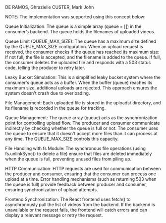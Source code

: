 DE RAMOS, Ghrazielle
CUSTER, Mark John

NOTE: The implementation was supported using this concept below:

Queue Initialization:
The queue is a simple array (queue = []) in the consumer’s backend.
The queue holds the filenames of uploaded videos.

Queue Limit (QUEUE_MAX_SIZE):
The queue has a maximum size defined by the QUEUE_MAX_SIZE configuration.
When an upload request is received, the consumer checks if the queue has reached its maximum size:
If not full, the file is accepted, and the filename is added to the queue.
If full, the consumer deletes the uploaded file and responds with a 503 status code, telling the producer to retry later.

Leaky Bucket Simulation:
This is a simplified leaky bucket system where the consumer's queue acts as a buffer. When the buffer (queue) reaches its maximum size, additional uploads are rejected. This approach ensures the system doesn't crash due to overloading.

File Management:
Each uploaded file is stored in the uploads/ directory, and its filename is recorded in the queue for tracking.


Queue Management:
The queue array (queue) acts as the synchronization point for controlling upload flow. The producer and consumer communicate indirectly by checking whether the queue is full or not.
The consumer uses the queue to ensure that it doesn't accept more files than it can process at any time. The QUEUE_MAX_SIZE controls this capacity.

File Handling with fs Module:
The synchronous file operations (using fs.unlinkSync() to delete a file) ensure that files are deleted immediately when the queue is full, preventing unused files from piling up.

HTTP Communication:
HTTP requests are used for communication between the producer and consumer, ensuring that the consumer can process one upload at a time.
Error handling mechanisms (such as returning 503 when the queue is full) provide feedback between producer and consumer, ensuring synchronization of upload attempts.

Frontend Synchronization:
The React frontend uses fetch() to asynchronously pull the list of videos from the backend. If the backend is unavailable or the request fails, the frontend will catch errors and can display a relevant message or retry the request.

